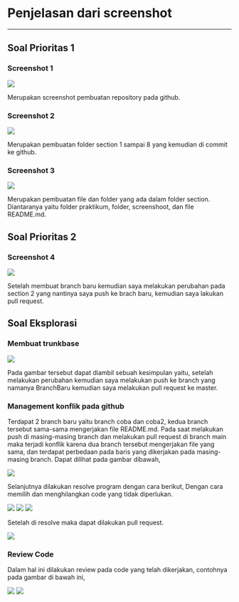 # Penjelasan dari screenshot
___
## Soal Prioritas 1
### Screenshot 1

<img src="../Screenshot/create-repository.png" >

Merupakan screenshot pembuatan repository pada github.

### Screenshot 2

<img src="../Screenshot/create-folder.png" >

Merupakan pembuatan folder section 1 sampai 8 yang kemudian di commit ke github.

### Screenshot 3

<img src="../Screenshot/connectfldr.png" >

Merupakan pembuatan file dan folder yang ada dalam folder section. Diantaranya yaitu folder praktikum, folder, screenshoot, dan file README.md.

## Soal Prioritas 2

### Screenshot 4 

<img src="../Screenshot/pull-request.png" >

Setelah membuat branch baru kemudian saya melakukan perubahan pada section 2 yang nantinya saya push ke brach baru, kemudian saya lakukan pull request.

## Soal Eksplorasi

### Membuat trunkbase

<img src="../Screenshot/network.png" >

Pada gambar tersebut dapat diambil sebuah kesimpulan yaitu, setelah melakukan perubahan kemudian saya melakukan push ke branch yang namanya BranchBaru kemudian saya melakukan pull request ke master.

### Management konflik pada github

Terdapat 2 branch baru yaitu branch coba dan coba2, kedua branch tersebut sama-sama mengerjakan file README.md. Pada saat melakukan push di masing-masing branch dan melakukan pull request di branch main maka terjadi konflik karena dua branch tersebut mengerjakan file yang sama, dan terdapat perbedaan pada baris yang dikerjakan pada masing-masing branch. Dapat dilihat pada gambar dibawah,

<img src="../Screenshot/konflik.png" >

Selanjutnya dilakukan resolve program dengan cara berikut, Dengan cara memilih dan menghilangkan code yang tidak diperlukan.

<img src="../Screenshot/resolve1.png" >

<img src="../Screenshot/resolve2.png" >

<img src="../Screenshot/resolve3.png" >

Setelah di resolve maka dapat dilakukan pull request.

<img src="../Screenshot/done.png" >

### Review Code

Dalam hal ini dilakukan review pada code yang telah dikerjakan, contohnya pada gambar di bawah ini,

<img src="../Screenshot/review.png" >

<img src="../Screenshot/review2.png" >





